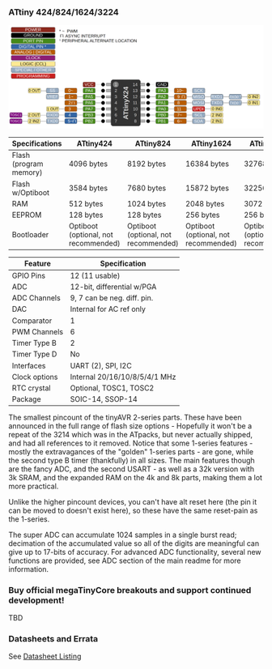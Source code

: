 ### ATtiny 424/824/1624/3224
![x24 Pin Mapping](ATtiny_x24.gif "Arduino Pin Mapping for ATtiny x24")

 Specifications |  ATtiny424|  ATtiny824  |  ATtiny1624  |    ATtiny3224
------------ | ------------- | ------------- | ------------- | -------------
Flash (program memory)   | 4096 bytes | 8192 bytes | 16384 bytes | 32768 bytes
Flash w/Optiboot   | 3584 bytes | 7680 bytes | 15872 bytes | 32256 bytes
RAM  | 512 bytes | 1024 bytes | 2048 bytes | 3072 bytes
EEPROM | 128 bytes | 128 bytes | 256 bytes | 256 bytes
Bootloader | Optiboot (optional, not recommended) | Optiboot (optional, not recommended)| Optiboot (optional, not recommended) | Optiboot (optional, not recommended)

Feature   | Specification  |
----------|----------------|
GPIO Pins | 12 (11 usable) |
ADC       | 12-bit, differential w/PGA |
ADC Channels | 9, 7 can be neg. diff. pin. |
DAC | Internal for AC ref only| 
Comparator | 1 |
PWM Channels | 6 |
Timer Type B | 2 |
Timer Type D | No |
Interfaces | UART (2), SPI, I2C |
Clock options | Internal 20/16/10/8/5/4/1 MHz |
RTC crystal   | Optional, TOSC1, TOSC2 |
Package | SOIC-14, SSOP-14

The smallest pincount of the tinyAVR 2-series parts. These have been announced in the full range of flash size options - Hopefully it won't be a repeat of the 3214 which was in the ATpacks, but never actually shipped, and had all references to it removed. Notice that some 1-series features - mostly the extravagances of the "golden" 1-series parts - are gone, while the second type B timer (thankfully) in all sizes. The main features though are the fancy ADC, and the second USART - as well as a 32k version with 3k SRAM, and the expanded RAM on the 4k and 8k parts, making them a lot more practical. 

Unlike the higher pincount devices, you can't have alt reset here (the pin it can be moved to doesn't exist here), so these have the same reset-pain as the 1-series. 

The super ADC can accumulate 1024 samples in a single burst read; decimation of the accumulated value so all of the digits are meaningful can give up to 17-bits of accuracy. For advanced ADC functionality, several new functions are provided, see ADC section of the main readme for more information.

### Buy official megaTinyCore breakouts and support continued development!
TBD

### Datasheets and Errata
See [Datasheet Listing](Datasheets.md)

